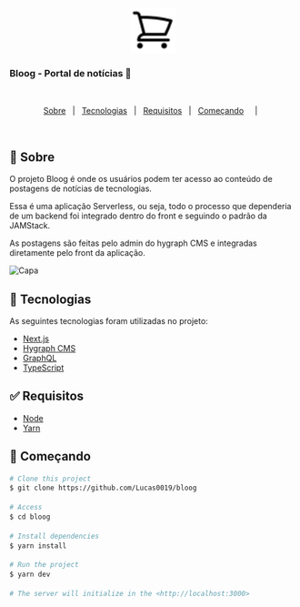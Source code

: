 <p align="center">

  <img src="./.github/cart-readme.svg" alt="Cart" width="80px" hegth="90px">

  ###  Bloog - Portal de notícias 📁
  
  <br>
  

<p align="center">
  <a href="#dart-sobre">Sobre</a> &#xa0; | &#xa0;
  <a href="#rocket-tecnologias">Tecnologias</a> &#xa0; | &#xa0;
  <a href="#white_check_mark-Requisitos">Requisitos</a> &#xa0; | &#xa0;
  <a href="#checkered_flag-começando">Começando</a> &#xa0; &#xa0; | &#xa0;
</p>

<br>

## :dart: Sobre ##

O projeto Bloog é onde os usuários podem ter acesso ao conteúdo de postagens de notícias de tecnologias.

Essa é uma aplicação Serverless, ou seja, todo o processo que dependeria de um backend foi integrado dentro do front e seguindo o padrão da JAMStack.

As postagens são feitas pelo admin do hygraph CMS e integradas diretamente pelo front da aplicação.

<img src="https://user-images.githubusercontent.com/52923100/204143746-4baf8504-1668-4745-95f2-d5654eee92d2.png" alt="Capa"/>

## :rocket: Tecnologias ##

As seguintes tecnologias foram utilizadas no projeto:

- [Next.js](https://nextjs.org/)
- [Hygraph CMS](https://hygraph.com/)
- [GraphQL](https://graphql.org/)
- [TypeScript](https://www.typescriptlang.org/)

## :white_check_mark: Requisitos ##

- [Node](https://nodejs.org/en/)
- [Yarn](https://yarnpkg.com/lang/en/)

## :checkered_flag: Começando ##

```bash
# Clone this project
$ git clone https://github.com/Lucas0019/bloog

# Access
$ cd bloog

# Install dependencies
$ yarn install

# Run the project
$ yarn dev

# The server will initialize in the <http://localhost:3000>
